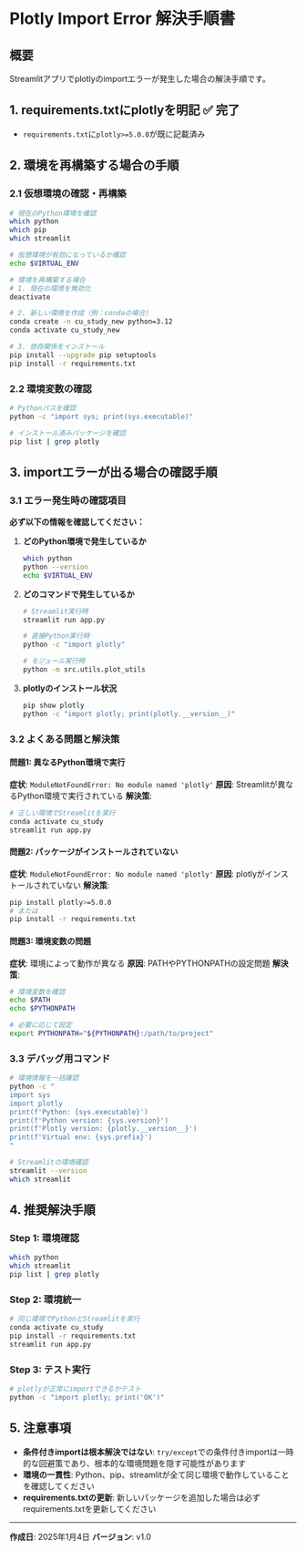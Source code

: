 # Plotly Import Error 解決手順書

## 概要
Streamlitアプリでplotlyのimportエラーが発生した場合の解決手順です。

## 1. requirements.txtにplotlyを明記 ✅ 完了
- `requirements.txt`に`plotly>=5.0.0`が既に記載済み

## 2. 環境を再構築する場合の手順

### 2.1 仮想環境の確認・再構築
```bash
# 現在のPython環境を確認
which python
which pip
which streamlit

# 仮想環境が有効になっているか確認
echo $VIRTUAL_ENV

# 環境を再構築する場合
# 1. 現在の環境を無効化
deactivate

# 2. 新しい環境を作成（例：condaの場合）
conda create -n cu_study_new python=3.12
conda activate cu_study_new

# 3. 依存関係をインストール
pip install --upgrade pip setuptools
pip install -r requirements.txt
```

### 2.2 環境変数の確認
```bash
# Pythonパスを確認
python -c "import sys; print(sys.executable)"

# インストール済みパッケージを確認
pip list | grep plotly
```

## 3. importエラーが出る場合の確認手順

### 3.1 エラー発生時の確認項目
**必ず以下の情報を確認してください：**

1. **どのPython環境で発生しているか**
   ```bash
   which python
   python --version
   echo $VIRTUAL_ENV
   ```

2. **どのコマンドで発生しているか**
   ```bash
   # Streamlit実行時
   streamlit run app.py

   # 直接Python実行時
   python -c "import plotly"

   # モジュール実行時
   python -m src.utils.plot_utils
   ```

3. **plotlyのインストール状況**
   ```bash
   pip show plotly
   python -c "import plotly; print(plotly.__version__)"
   ```

### 3.2 よくある問題と解決策

#### 問題1: 異なるPython環境で実行
**症状**: `ModuleNotFoundError: No module named 'plotly'`
**原因**: Streamlitが異なるPython環境で実行されている
**解決策**:
```bash
# 正しい環境でStreamlitを実行
conda activate cu_study
streamlit run app.py
```

#### 問題2: パッケージがインストールされていない
**症状**: `ModuleNotFoundError: No module named 'plotly'`
**原因**: plotlyがインストールされていない
**解決策**:
```bash
pip install plotly>=5.0.0
# または
pip install -r requirements.txt
```

#### 問題3: 環境変数の問題
**症状**: 環境によって動作が異なる
**原因**: PATHやPYTHONPATHの設定問題
**解決策**:
```bash
# 環境変数を確認
echo $PATH
echo $PYTHONPATH

# 必要に応じて設定
export PYTHONPATH="${PYTHONPATH}:/path/to/project"
```

### 3.3 デバッグ用コマンド
```bash
# 環境情報を一括確認
python -c "
import sys
import plotly
print(f'Python: {sys.executable}')
print(f'Python version: {sys.version}')
print(f'Plotly version: {plotly.__version__}')
print(f'Virtual env: {sys.prefix}')
"

# Streamlitの環境確認
streamlit --version
which streamlit
```

## 4. 推奨解決手順

### Step 1: 環境確認
```bash
which python
which streamlit
pip list | grep plotly
```

### Step 2: 環境統一
```bash
# 同じ環境でPythonとStreamlitを実行
conda activate cu_study
pip install -r requirements.txt
streamlit run app.py
```

### Step 3: テスト実行
```bash
# plotlyが正常にimportできるかテスト
python -c "import plotly; print('OK')"
```

## 5. 注意事項

- **条件付きimportは根本解決ではない**: `try/except`での条件付きimportは一時的な回避策であり、根本的な環境問題を隠す可能性があります
- **環境の一貫性**: Python、pip、streamlitが全て同じ環境で動作していることを確認してください
- **requirements.txtの更新**: 新しいパッケージを追加した場合は必ずrequirements.txtを更新してください

---

**作成日**: 2025年1月4日
**バージョン**: v1.0